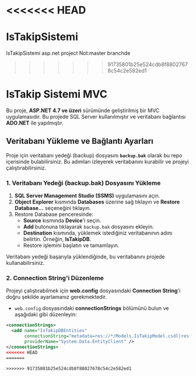 <<<<<<< HEAD
=======
# IsTakipSistemi
IsTakipSistemi asp.net project  Not:master branchde

>>>>>>> 91735801b25e524cdb8f88027678c54c2e582ed1
# IsTakip Sistemi MVC

Bu proje, **ASP.NET 4.7 ve üzeri** sürümünde geliştirilmiş bir MVC uygulamasıdır. Bu projede SQL Server kullanılmıştır ve veritabanı bağlantısı **ADO.NET** ile yapılmıştır.

## Veritabanı Yükleme ve Bağlantı Ayarları

Proje için veritabanı yedeği (backup) dosyasını **`backup.bak`** olarak bu repo içerisinde bulabilirsiniz. Bu adımları izleyerek veritabanını kurabilir ve projeyi çalıştırabilirsiniz.

### 1. **Veritabanı Yedeği (backup.bak) Dosyasını Yükleme**

1. **SQL Server Management Studio (SSMS)** uygulamasını açın.
2. **Object Explorer** kısmında **Databases** üzerine sağ tıklayın ve **Restore Database...** seçeneğini tıklayın.
3. Restore Database penceresinde:
   - **Source** kısmında **Device**'i seçin.
   - **Add** butonuna tıklayarak `backup.bak` dosyasını ekleyin.
   - **Destination** kısmında, yüklemek istediğiniz veritabanının adını belirtin. Örneğin, **IsTakipDB**.
   - Restore işlemini başlatın ve tamamlayın.

Veritabanı yedeği başarıyla yüklendiğinde, bu veritabanını projede kullanabilirsiniz.

### 2. **Connection String'i Düzenleme**

Projeyi çalıştırabilmek için **web.config** dosyasındaki **Connection String**'i doğru şekilde ayarlamanız gerekmektedir.

- `web.config` dosyasındaki **connectionStrings** bölümünü bulun ve aşağıdaki gibi düzenleyin:

```xml
<connectionStrings>
  <add name="IsTakipDBEntities" 
       connectionString="metadata=res://*/Models.IsTakipModel.csdl|res://*/Models.IsTakipModel.ssdl|res://*/Models.IsTakipModel.msl;provider=System.Data.SqlClient;provider connection string=&quot;data source=YOUR_SERVER_NAME\SQLEXPRESS;initial catalog=IsTakipDB;integrated security=True;trustservercertificate=True;MultipleActiveResultSets=True;App=EntityFramework&quot;" 
       providerName="System.Data.EntityClient" />
</connectionStrings>
<<<<<<< HEAD
=======

>>>>>>> 91735801b25e524cdb8f88027678c54c2e582ed1
